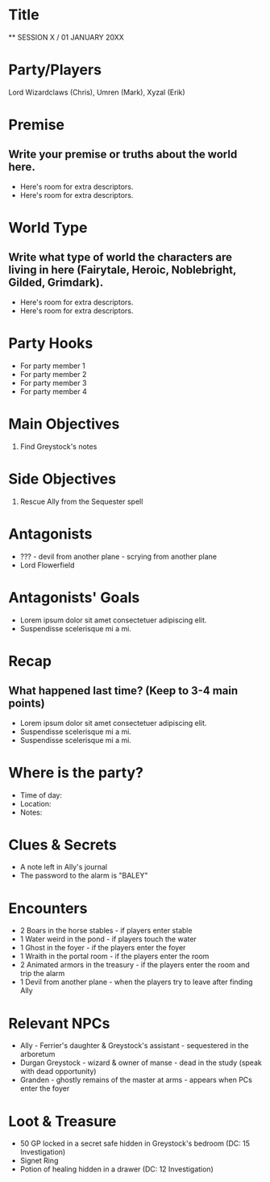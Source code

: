 # **Title**

** SESSION X / 01 JANUARY 20XX

# Party/Players

Lord Wizardclaws (Chris), Umren (Mark), Xyzal (Erik)

# Premise

## Write your premise or truths about the world here.

- Here's room for extra descriptors.
- Here's room for extra descriptors.

# World Type

## Write what type of world the characters are living in here (Fairytale, Heroic, Noblebright, Gilded, Grimdark).

- Here's room for extra descriptors.
- Here's room for extra descriptors.

# Party Hooks

- For party member 1
- For party member 2
- For party member 3
- For party member 4

# Main Objectives

1. Find Greystock's notes

# Side Objectives

1. Rescue Ally from the Sequester spell

# Antagonists

- ??? - devil from another plane - scrying from another plane
- Lord Flowerfield

# Antagonists' Goals

- Lorem ipsum dolor sit amet consectetuer adipiscing elit.
- Suspendisse scelerisque mi a mi.

# Recap

## What happened last time? (Keep to 3-4 main points)

- Lorem ipsum dolor sit amet consectetuer adipiscing elit.
- Suspendisse scelerisque mi a mi.
- Suspendisse scelerisque mi a mi.

# Where is the party?

- Time of day:
- Location:
- Notes:

# Clues & Secrets

- A note left in Ally's journal
- The password to the alarm is "BALEY"

# Encounters

- 2 Boars in the horse stables - if players enter stable
- 1 Water weird in the pond - if players touch the water
- 1 Ghost in the foyer - if the players enter the foyer
- 1 Wraith in the portal room - if the players enter the room
- 2 Animated armors in the treasury - if the players enter the room and trip the alarm
- 1 Devil from another plane - when the players try to leave after finding Ally

# Relevant NPCs

- Ally - Ferrier's daughter & Greystock's assistant - sequestered in the arboretum
- Durgan Greystock - wizard & owner of manse - dead in the study (speak with dead opportunity)
- Granden - ghostly remains of the master at arms - appears when PCs enter the foyer

# Loot & Treasure

- 50 GP locked in a secret safe hidden in Greystock's bedroom (DC: 15 Investigation)
- Signet Ring
- Potion of healing hidden in a drawer (DC: 12 Investigation)
